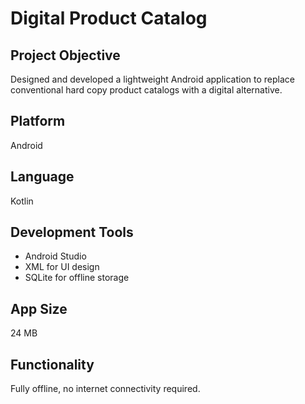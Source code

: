 # Digital Product Catalog

## Project Objective
Designed and developed a lightweight Android application to replace conventional hard copy product catalogs with a digital alternative.

## Platform
Android

## Language
Kotlin

## Development Tools
- Android Studio
- XML for UI design
- SQLite for offline storage

## App Size
24 MB

## Functionality
Fully offline, no internet connectivity required.
